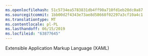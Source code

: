 ```yaml
---
ms.openlocfilehash: 51c5734ea5783831db4ff90a710fd1eb28dc0a87
ms.sourcegitcommit: 1bb00d2f4343e73ae8d58668f02297a3cf10a4c1
ms.translationtype: MT
ms.contentlocale: pl-PL
ms.lasthandoff: 06/15/2019
ms.locfileid: "63877645"
---
```

Extensible Application Markup Language (XAML)